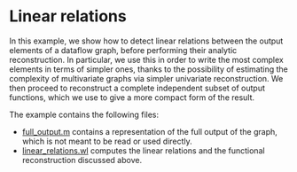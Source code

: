 Linear relations
================

In this example, we show how to detect linear relations between the
output elements of a dataflow graph, before performing their analytic
reconstruction.  In particular, we use this in order to write the most
complex elements in terms of simpler ones, thanks to the possibility
of estimating the complexity of multivariate graphs via simpler
univariate reconstruction.  We then proceed to reconstruct a
complete independent subset of output functions, which we use to give
a more compact form of the result.

The example contains the following files:

- [full_output.m](full_output.m) contains a representation of the full
  output of the graph, which is not meant to be read or used directly.
- [linear_relations.wl](linear_relations.wl) computes the linear
  relations and the functional reconstruction discussed above.
